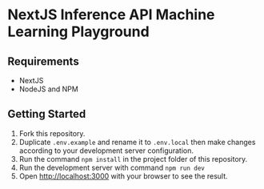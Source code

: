 # NextJS Inference API Machine Learning Playground

## Requirements
- NextJS
- NodeJS and NPM

## Getting Started
1. Fork this repository.
2. Duplicate `.env.example` and rename it to `.env.local` then make changes according to your development server configuration.
3. Run the command `npm install` in the project folder of this repository.
4. Run the development server with command `npm run dev`
5. Open [http://localhost:3000](http://localhost:3000) with your browser to see the result.
